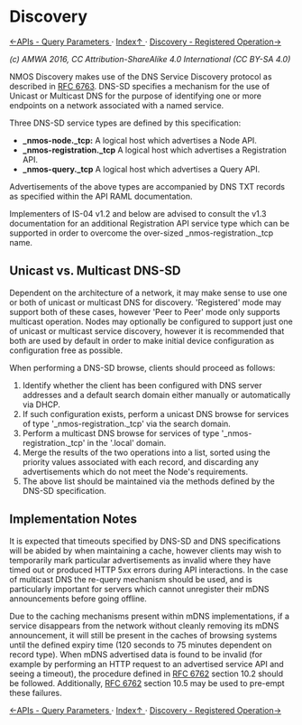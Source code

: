 # Discovery

[←APIs - Query Parameters ](2.5._APIs_-_Query_Parameters.md) · [ Index↑ ](..) · [Discovery - Registered Operation→](3.1._Discovery_-_Registered_Operation.md)

_(c) AMWA 2016, CC Attribution-ShareAlike 4.0 International (CC BY-SA 4.0)_

NMOS Discovery makes use of the DNS Service Discovery protocol as described in [RFC 6763](https://tools.ietf.org/html/rfc6763). DNS-SD specifies a mechanism for the use of Unicast or Multicast DNS for the purpose of identifying one or more endpoints on a network associated with a named service.

Three DNS-SD service types are defined by this specification:

* **_nmos-node._tcp:** A logical host which advertises a Node API.
* **_nmos-registration._tcp** A logical host which advertises a Registration API.
* **_nmos-query._tcp** A logical host which advertises a Query API.

Advertisements of the above types are accompanied by DNS TXT records as specified within the API RAML documentation.

Implementers of IS-04 v1.2 and below are advised to consult the v1.3 documentation for an additional Registration API service type which can be supported in order to overcome the over-sized \_nmos-registration.\_tcp name.

## Unicast vs. Multicast DNS-SD

Dependent on the architecture of a network, it may make sense to use one or both of unicast or multicast DNS for discovery. 'Registered' mode may support both of these cases, however 'Peer to Peer' mode only supports multicast operation. Nodes may optionally be configured to support just one of unicast or multicast service discovery, however it is recommended that both are used by default in order to make initial device configuration as configuration free as possible.

When performing a DNS-SD browse, clients should proceed as follows:

1. Identify whether the client has been configured with DNS server addresses and a default search domain either manually or automatically via DHCP.
2. If such configuration exists, perform a unicast DNS browse for services of type '\_nmos-registration.\_tcp' via the search domain.
3. Perform a multicast DNS browse for services of type '\_nmos-registration.\_tcp' in the '.local' domain.
4. Merge the results of the two operations into a list, sorted using the priority values associated with each record, and discarding any advertisements which do not meet the Node's requirements.
5. The above list should be maintained via the methods defined by the DNS-SD specification.

## Implementation Notes

It is expected that timeouts specified by DNS-SD and DNS specifications will be abided by when maintaining a cache, however clients may wish to temporarily mark particular advertisements as invalid where they have timed out or produced HTTP 5xx errors during API interactions. In the case of multicast DNS the re-query mechanism should be used, and is particularly important for servers which cannot unregister their mDNS announcements before going offline.

Due to the caching mechanisms present within mDNS implementations, if a service disappears from the network without cleanly removing its mDNS announcement, it will still be present in the caches of browsing systems until the defined expiry time (120 seconds to 75 minutes dependent on record type). When mDNS advertised data is found to be invalid (for example by performing an HTTP request to an advertised service API and seeing a timeout), the procedure defined in [RFC 6762](https://tools.ietf.org/html/rfc6762) section 10.2 should be followed. Additionally, [RFC 6762](https://tools.ietf.org/html/rfc6762) section 10.5 may be used to pre-empt these failures.

[←APIs - Query Parameters ](2.5._APIs_-_Query_Parameters.md) · [ Index↑ ](..) · [Discovery - Registered Operation→](3.1._Discovery_-_Registered_Operation.md)
